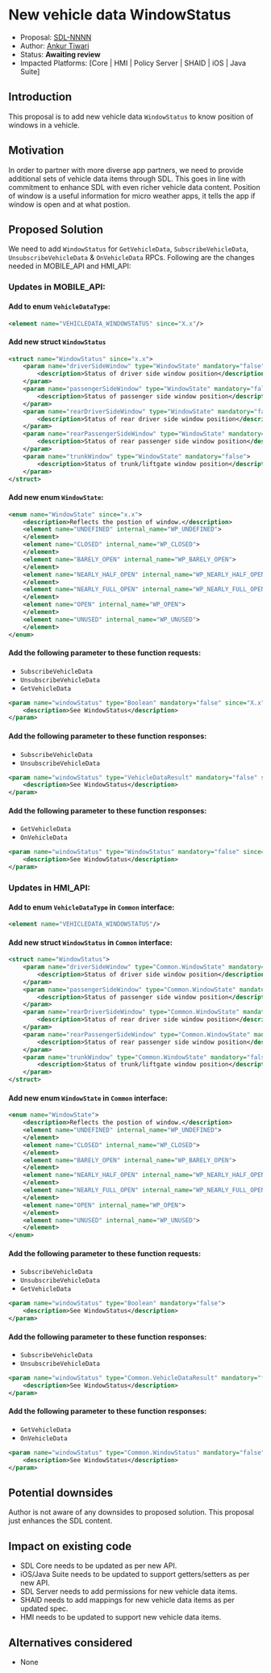 # New vehicle data WindowStatus

* Proposal: [SDL-NNNN](NNNN-New-vehicle-data-WindowStatus.md)
* Author: [Ankur Tiwari](https://github.com/atiwari9)
* Status: **Awaiting review**
* Impacted Platforms: [Core | HMI | Policy Server | SHAID | iOS | Java Suite]

## Introduction

This proposal is to add new vehicle data `WindowStatus` to know position of windows in a vehicle.

## Motivation

In order to partner with more diverse app partners, we need to provide additional sets of vehicle data items through SDL. This goes in line with commitment to enhance SDL with even richer vehicle data content. Position of window is a useful information for micro weather apps, it tells the app if window is open and at what postion.

## Proposed Solution 

We need to add `WindowStatus` for `GetVehicleData`, `SubscribeVehicleData`, `UnsubscribeVehicleData` & `OnVehicleData` RPCs. Following are the changes needed in MOBILE_API and HMI_API:

### Updates in MOBILE_API:


#### Add to enum `VehicleDataType`: 

```xml
<element name="VEHICLEDATA_WINDOWSTATUS" since="X.x"/>
```
#### Add new struct `WindowStatus`

```xml	
<struct name="WindowStatus" since="x.x">
	<param name="driverSideWindow" type="WindowState" mandatory="false">
		<description>Status of driver side window position</description>
	</param>
	<param name="passengerSideWindow" type="WindowState" mandatory="false">
		<description>Status of passenger side window position</description>
	</param>
	<param name="rearDriverSideWindow" type="WindowState" mandatory="false">
		<description>Status of rear driver side window position</description>
	</param>
	<param name="rearPassengerSideWindow" type="WindowState" mandatory="false">
		<description>Status of rear passenger side window position</description>
	</param>	
	<param name="trunkWindow" type="WindowState" mandatory="false">
		<description>Status of trunk/liftgate window position</description>
	</param>		
</struct>
```
#### Add new enum `WindowState`:

```xml    
<enum name="WindowState" since="x.x">
	<description>Reflects the postion of window.</description>
	<element name="UNDEFINED" internal_name="WP_UNDEFINED">
	</element>
	<element name="CLOSED" internal_name="WP_CLOSED">
	</element>
	<element name="BARELY_OPEN" internal_name="WP_BARELY_OPEN">
	</element>
	<element name="NEARLY_HALF_OPEN" internal_name="WP_NEARLY_HALF_OPEN">
	</element>
	<element name="NEARLY_FULL_OPEN" internal_name="WP_NEARLY_FULL_OPEN">
	</element>
	<element name="OPEN" internal_name="WP_OPEN">
	</element>
	<element name="UNUSED" internal_name="WP_UNUSED">
	</element>
</enum>
```

#### Add the following parameter to these function requests:
* `SubscribeVehicleData`
* `UnsubscribeVehicleData`
* `GetVehicleData`

```xml
<param name="windowStatus" type="Boolean" mandatory="false" since="X.x">
	<description>See WindowStatus</description>
</param>
```

#### Add the following parameter to these function responses:
* `SubscribeVehicleData`
* `UnsubscribeVehicleData`

```xml
<param name="windowStatus" type="VehicleDataResult" mandatory="false" since="X.x">
	<description>See WindowStatus</description>
</param>
```

#### Add the following parameter to these function responses:
* `GetVehicleData`
* `OnVehicleData`

```xml
<param name="windowStatus" type="WindowStatus" mandatory="false" since="X.x">
	<description>See WindowStatus</description>
</param>
```

### Updates in HMI_API:


#### Add to enum `VehicleDataType` in `Common` interface: 

```xml
<element name="VEHICLEDATA_WINDOWSTATUS"/>
```
#### Add new struct `WindowStatus` in `Common` interface:

```xml	
<struct name="WindowStatus">
	<param name="driverSideWindow" type="Common.WindowState" mandatory="false">
		<description>Status of driver side window position</description>
	</param>
	<param name="passengerSideWindow" type="Common.WindowState" mandatory="false">
		<description>Status of passenger side window position</description>
	</param>
	<param name="rearDriverSideWindow" type="Common.WindowState" mandatory="false">
		<description>Status of rear driver side window position</description>
	</param>
	<param name="rearPassengerSideWindow" type="Common.WindowState" mandatory="false">
		<description>Status of rear passenger side window position</description>
	</param>	
	<param name="trunkWindow" type="Common.WindowState" mandatory="false">
		<description>Status of trunk/liftgate window position</description>
	</param>		
</struct>
```
#### Add new enum `WindowState` in `Common` interface:

```xml    
<enum name="WindowState">
	<description>Reflects the postion of window.</description>
	<element name="UNDEFINED" internal_name="WP_UNDEFINED">
	</element>
	<element name="CLOSED" internal_name="WP_CLOSED">
	</element>
	<element name="BARELY_OPEN" internal_name="WP_BARELY_OPEN">
	</element>
	<element name="NEARLY_HALF_OPEN" internal_name="WP_NEARLY_HALF_OPEN">
	</element>
	<element name="NEARLY_FULL_OPEN" internal_name="WP_NEARLY_FULL_OPEN">
	</element>
	<element name="OPEN" internal_name="WP_OPEN">
	</element>
	<element name="UNUSED" internal_name="WP_UNUSED">
	</element>
</enum>
```

#### Add the following parameter to these function requests:
* `SubscribeVehicleData`
* `UnsubscribeVehicleData`
* `GetVehicleData`

```xml
<param name="windowStatus" type="Boolean" mandatory="false">
	<description>See WindowStatus</description>
</param>
```

#### Add the following parameter to these function responses:
* `SubscribeVehicleData`
* `UnsubscribeVehicleData`

```xml
<param name="windowStatus" type="Common.VehicleDataResult" mandatory="false">
	<description>See WindowStatus</description>
</param>
```

#### Add the following parameter to these function responses:
* `GetVehicleData`
* `OnVehicleData`

```xml
<param name="windowStatus" type="Common.WindowStatus" mandatory="false">
	<description>See WindowStatus</description>
</param>
```

## Potential downsides

Author is not aware of any downsides to proposed solution. This proposal just enhances the SDL content.

## Impact on existing code

* SDL Core needs to be updated as per new API.
* iOS/Java Suite needs to be updated to support getters/setters as per new API.
* SDL Server needs to add permissions for new vehicle data items.
* SHAID needs to add mappings for new vehicle data items as per updated spec.
* HMI needs to be updated to support new vehicle data items.

## Alternatives considered

* None
